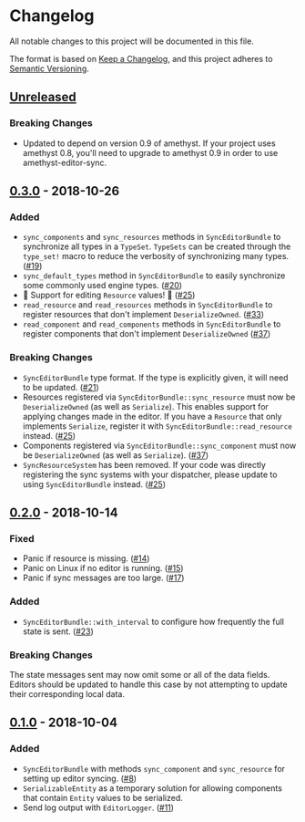 # Changelog
All notable changes to this project will be documented in this file.

The format is based on [Keep a Changelog](https://keepachangelog.com/en/1.0.0/),
and this project adheres to [Semantic Versioning](https://semver.org/spec/v2.0.0.html).

## [Unreleased]

### Breaking Changes

* Updated to depend on version 0.9 of amethyst. If your project uses amethyst 0.8, you'll
  need to upgrade to amethyst 0.9 in order to use amethyst-editor-sync.

## [0.3.0] - 2018-10-26

### Added

* `sync_components` and `sync_resources` methods in `SyncEditorBundle` to synchronize all types
  in a `TypeSet`. `TypeSets` can be created through the `type_set!` macro to reduce the verbosity
  of synchronizing many types. ([#19])
* `sync_default_types` method in `SyncEditorBundle` to easily synchronize some commonly used
  engine types. ([#20])
* :tada: Support for editing `Resource` values! :tada: ([#25])
* `read_resource` and `read_resources` methods in `SyncEditorBundle` to register resources that
  don't implement `DeserializeOwned`. ([#33])
* `read_component` and `read_components` methods in `SyncEditorBundle` to register components that
  don't implement `DeserializeOwned` ([#37])

### Breaking Changes

* `SyncEditorBundle` type format. If the type is explicitly given, it will need to be updated. ([#21])
* Resources registered via `SyncEditorBundle::sync_resource` must now be `DeserializeOwned` (as
  well as `Serialize`). This enables support for applying changes made in the editor. If you have
  a `Resource` that only implements `Serialize`, register it with `SyncEditorBundle::read_resource`
  instead. ([#25])
* Components registered via `SyncEditorBundle::sync_component` must now be `DeserializeOwned` (as
  well as `Serialize`). ([#37])
* `SyncResourceSystem` has been removed. If your code was directly registering the sync systems
  with your dispatcher, please update to using `SyncEditorBundle` instead. ([#25])

[#19]: https://github.com/randomPoison/amethyst-editor-sync/issues/19
[#20]: https://github.com/randomPoison/amethyst-editor-sync/issues/20
[#21]: https://github.com/randomPoison/amethyst-editor-sync/pull/21
[#25]: https://github.com/randomPoison/amethyst-editor-sync/pull/25
[#33]: https://github.com/randomPoison/amethyst-editor-sync/pull/33
[#37]: https://github.com/randomPoison/amethyst-editor-sync/pull/37

## [0.2.0] - 2018-10-14

### Fixed

* Panic if resource is missing. ([#14])
* Panic on Linux if no editor is running. ([#15])
* Panic if sync messages are too large. ([#17])

### Added

* `SyncEditorBundle::with_interval` to configure how frequently the full state is sent. ([#23])

### Breaking Changes

The state messages sent may now omit some or all of the data fields. Editors should be updated to
handle this case by not attempting to update their corresponding local data.

[#14]: https://github.com/randomPoison/amethyst-editor-sync/pull/14
[#15]: https://github.com/randomPoison/amethyst-editor-sync/issues/15
[#17]: https://github.com/randomPoison/amethyst-editor-sync/pull/17
[#23]: https://github.com/randomPoison/amethyst-editor-sync/pull/23

## [0.1.0] - 2018-10-04

### Added

* `SyncEditorBundle` with methods `sync_component` and `sync_resource` for setting up editor syncing. ([#8])
* `SerializableEntity` as a temporary solution for allowing components that contain `Entity` values to be serialized.
* Send log output with `EditorLogger`. ([#11])

[#8]: https://github.com/randomPoison/amethyst-editor-sync/pull/8
[#11]: https://github.com/randomPoison/amethyst-editor-sync/pull/11

[Unreleased]: https://github.com/randomPoison/amethyst-editor-sync/compare/v0.3.0...HEAD
[0.3.0]: https://github.com/randomPoison/amethyst-editor-sync/compare/v0.2.0...v0.3.0
[0.2.0]: https://github.com/randomPoison/amethyst-editor-sync/compare/v0.1.0...v0.2.0
[0.1.0]: https://github.com/randomPoison/amethyst-editor-sync/compare/a1a710124bd7d2a132e49433596ee48420729e69...v0.1.0

